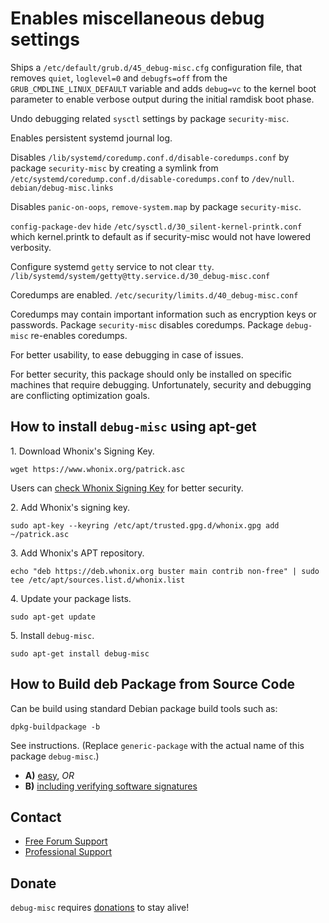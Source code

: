# Enables miscellaneous debug settings #

Ships a `/etc/default/grub.d/45_debug-misc.cfg` configuration file,
that removes `quiet`, `loglevel=0` and `debugfs=off` from the
`GRUB_CMDLINE_LINUX_DEFAULT` variable and adds `debug=vc` to the kernel
boot parameter to enable verbose output during the initial ramdisk boot
phase.

Undo debugging related `sysctl` settings by package `security-misc`.

Enables persistent systemd journal log.

Disables `/lib/systemd/coredump.conf.d/disable-coredumps.conf` by package
`security-misc` by creating a symlink from
`/etc/systemd/coredump.conf.d/disable-coredumps.conf` to `/dev/null`.
`debian/debug-misc.links`

Disables `panic-on-oops`, `remove-system.map` by package `security-misc`.

`config-package-dev` `hide` `/etc/sysctl.d/30_silent-kernel-printk.conf` which
kernel.printk to default as if security-misc would not have lowered verbosity.

Configure systemd `getty` service to not clear `tty`.
`/lib/systemd/system/getty@tty.service.d/30_debug-misc.conf`

Coredumps are enabled.
`/etc/security/limits.d/40_debug-misc.conf`

Coredumps may contain important information such as encryption keys or
passwords. Package `security-misc` disables coredumps. Package `debug-misc`
re-enables coredumps.

For better usability, to ease debugging in case of issues.

For better security, this package should only be installed on specific
machines that require debugging. Unfortunately, security and debugging are
conflicting optimization goals.
## How to install `debug-misc` using apt-get ##

1\. Download Whonix's Signing Key.

```
wget https://www.whonix.org/patrick.asc
```

Users can [check Whonix Signing Key](https://www.whonix.org/wiki/Whonix_Signing_Key) for better security.

2\. Add Whonix's signing key.

```
sudo apt-key --keyring /etc/apt/trusted.gpg.d/whonix.gpg add ~/patrick.asc
```

3\. Add Whonix's APT repository.

```
echo "deb https://deb.whonix.org buster main contrib non-free" | sudo tee /etc/apt/sources.list.d/whonix.list
```

4\. Update your package lists.

```
sudo apt-get update
```

5\. Install `debug-misc`.

```
sudo apt-get install debug-misc
```

## How to Build deb Package from Source Code ##

Can be build using standard Debian package build tools such as:

```
dpkg-buildpackage -b
```

See instructions. (Replace `generic-package` with the actual name of this package `debug-misc`.)

* **A)** [easy](https://www.whonix.org/wiki/Dev/Build_Documentation/generic-package/easy), _OR_
* **B)** [including verifying software signatures](https://www.whonix.org/wiki/Dev/Build_Documentation/generic-package)

## Contact ##

* [Free Forum Support](https://forums.whonix.org)
* [Professional Support](https://www.whonix.org/wiki/Professional_Support)

## Donate ##

`debug-misc` requires [donations](https://www.whonix.org/wiki/Donate) to stay alive!
